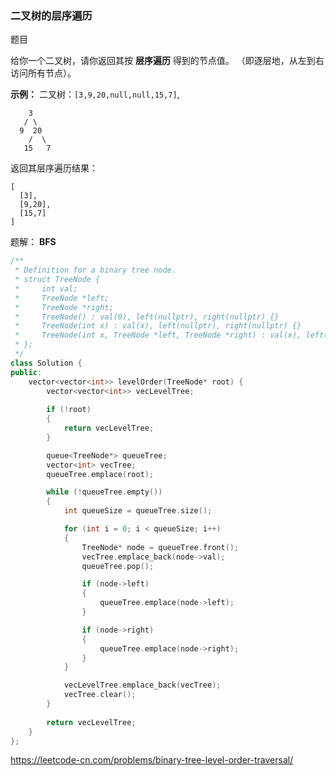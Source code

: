 ### 二叉树的层序遍历

题目

给你一个二叉树，请你返回其按 **层序遍历** 得到的节点值。 （即逐层地，从左到右访问所有节点）。



**示例：**
二叉树：`[3,9,20,null,null,15,7]`,

```
    3
   / \
  9  20
    /  \
   15   7
```



返回其层序遍历结果：

```
[
  [3],
  [9,20],
  [15,7]
]
```



题解：
**BFS**

```C++
/**
 * Definition for a binary tree node.
 * struct TreeNode {
 *     int val;
 *     TreeNode *left;
 *     TreeNode *right;
 *     TreeNode() : val(0), left(nullptr), right(nullptr) {}
 *     TreeNode(int x) : val(x), left(nullptr), right(nullptr) {}
 *     TreeNode(int x, TreeNode *left, TreeNode *right) : val(x), left(left), right(right) {}
 * };
 */
class Solution {
public:
    vector<vector<int>> levelOrder(TreeNode* root) {
		vector<vector<int>> vecLevelTree;
		
		if (!root)
		{
			return vecLevelTree;
		}

		queue<TreeNode*> queueTree;
		vector<int> vecTree;
		queueTree.emplace(root);

		while (!queueTree.empty())
		{
			int queueSize = queueTree.size();

			for (int i = 0; i < queueSize; i++)
			{
				TreeNode* node = queueTree.front();
				vecTree.emplace_back(node->val);
				queueTree.pop();

				if (node->left)
				{
					queueTree.emplace(node->left);
				}

				if (node->right)
				{
					queueTree.emplace(node->right);
				}
			}

			vecLevelTree.emplace_back(vecTree);
			vecTree.clear();
		}
		
		return vecLevelTree;
    }
};
```



https://leetcode-cn.com/problems/binary-tree-level-order-traversal/